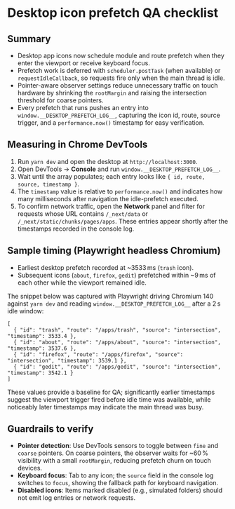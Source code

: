 # Desktop icon prefetch QA checklist

## Summary

- Desktop app icons now schedule module and route prefetch when they enter the viewport or receive keyboard focus.
- Prefetch work is deferred with `scheduler.postTask` (when available) or `requestIdleCallback`, so requests fire only when the main thread is idle.
- Pointer-aware observer settings reduce unnecessary traffic on touch hardware by shrinking the `rootMargin` and raising the intersection threshold for coarse pointers.
- Every prefetch that runs pushes an entry into `window.__DESKTOP_PREFETCH_LOG__`, capturing the icon id, route, source trigger, and a `performance.now()` timestamp for easy verification.

## Measuring in Chrome DevTools

1. Run `yarn dev` and open the desktop at `http://localhost:3000`.
2. Open DevTools → **Console** and run `window.__DESKTOP_PREFETCH_LOG__`.
3. Wait until the array populates; each entry looks like `{ id, route, source, timestamp }`.
4. The `timestamp` value is relative to `performance.now()` and indicates how many milliseconds after navigation the idle-prefetch executed.
5. To confirm network traffic, open the **Network** panel and filter for requests whose URL contains `/_next/data` or `/_next/static/chunks/pages/apps`. These entries appear shortly after the timestamps recorded in the console log.

## Sample timing (Playwright headless Chromium)

- Earliest desktop prefetch recorded at ~3533 ms (`trash` icon).
- Subsequent icons (`about`, `firefox`, `gedit`) prefetched within ~9 ms of each other while the viewport remained idle.

The snippet below was captured with Playwright driving Chromium 140 against `yarn dev` and reading `window.__DESKTOP_PREFETCH_LOG__` after a 2 s idle window:

```
[
  { "id": "trash", "route": "/apps/trash", "source": "intersection", "timestamp": 3533.4 },
  { "id": "about", "route": "/apps/about", "source": "intersection", "timestamp": 3537.6 },
  { "id": "firefox", "route": "/apps/firefox", "source": "intersection", "timestamp": 3539.1 },
  { "id": "gedit", "route": "/apps/gedit", "source": "intersection", "timestamp": 3542.1 }
]
```

These values provide a baseline for QA; significantly earlier timestamps suggest the viewport trigger fired before idle time was available, while noticeably later timestamps may indicate the main thread was busy.

## Guardrails to verify

- **Pointer detection**: Use DevTools sensors to toggle between `fine` and `coarse` pointers. On coarse pointers, the observer waits for ~60 % visibility with a small `rootMargin`, reducing prefetch churn on touch devices.
- **Keyboard focus**: Tab to any icon; the `source` field in the console log switches to `focus`, showing the fallback path for keyboard navigation.
- **Disabled icons**: Items marked disabled (e.g., simulated folders) should not emit log entries or network requests.
